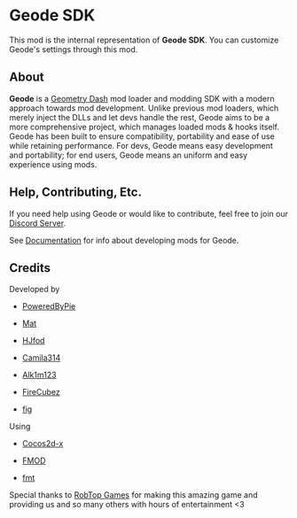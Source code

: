 # Geode SDK
 
This mod is the internal representation of **Geode SDK**. You can customize Geode's settings through this mod.

## About

**Geode** is a [Geometry Dash](https://store.steampowered.com/app/322170/Geometry_Dash/) mod loader and modding SDK with a modern approach towards mod development. Unlike previous mod loaders, which merely inject the DLLs and let devs handle the rest, Geode aims to be a more comprehensive project, which manages loaded mods & hooks itself. Geode has been built to ensure compatibility, portability and ease of use while retaining performance. For devs, Geode means easy development and portability; for end users, Geode means an uniform and easy experience using mods.

## Help, Contributing, Etc.

If you need help using Geode or would like to contribute, feel free to join our [Discord Server](https://discord.gg/9e43WMKzhp).

See [Documentation](https://geode-sdk.github.io/docs) for info about developing mods for Geode.

## Credits

Developed by

 * [PoweredByPie](https://github.com/poweredbypie/)
 
 * [Mat](https://github.com/matcool/)

 * [HJfod](user:104257)

 * [Camila314](https://github.com/camila314/)

 * [Alk1m123](https://github.com/altalk23/)

 * [FireCubez](https://github.com/FireCubez)

 * [fig](https://github.com/FigmentBoy)

Using

 * [Cocos2d-x](https://github.com/cocos2d/cocos2d-x/tree/cocos2d-x-2.2.3)

 * [FMOD](https://www.fmod.com/)

 * [fmt](https://fmt.dev/latest/index.html)

Special thanks to [RobTop Games](https://twitter.com/RobTopGames/) for making this amazing game and providing us and so many others with hours of entertainment <3
